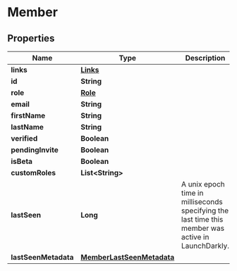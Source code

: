 
# Member

## Properties
Name | Type | Description | Notes
------------ | ------------- | ------------- | -------------
**links** | [**Links**](Links.md) |  |  [optional]
**id** | **String** |  |  [optional]
**role** | [**Role**](Role.md) |  |  [optional]
**email** | **String** |  |  [optional]
**firstName** | **String** |  |  [optional]
**lastName** | **String** |  |  [optional]
**verified** | **Boolean** |  |  [optional]
**pendingInvite** | **Boolean** |  |  [optional]
**isBeta** | **Boolean** |  |  [optional]
**customRoles** | **List&lt;String&gt;** |  |  [optional]
**lastSeen** | **Long** | A unix epoch time in milliseconds specifying the last time this member was active in LaunchDarkly. |  [optional]
**lastSeenMetadata** | [**MemberLastSeenMetadata**](MemberLastSeenMetadata.md) |  |  [optional]




